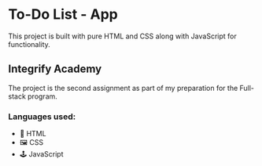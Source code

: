 # To-Do List - App

This project is built with pure HTML and CSS along with JavaScript for functionality.  

## Integrify Academy

The project is the second assignment as part of my preparation for the Full-stack program. 

### Languages used:

* :compass: HTML
* :framed_picture: CSS 
* :joystick: JavaScript
